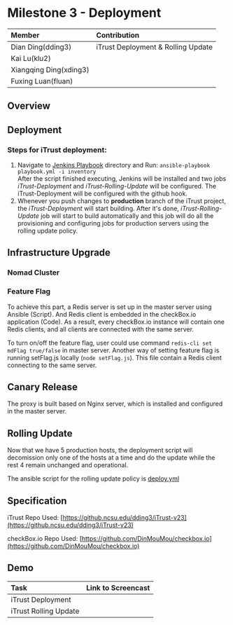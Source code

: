 # Milestone 3 - Deployment #

| Member                 | Contribution |
| :---                   | :---         |
| Dian Ding(dding3)      | iTrust Deployment & Rolling Update |
| Kai Lu(klu2)           |  |
| Xiangqing Ding(xding3) |  |
| Fuxing Luan(fluan)     |  |

## Overview ##

## Deployment ##

### Steps for iTrust deployment: 
1. Navigate to [Jenkins Playbook](Deployment/Jenkins) directory and Run: `ansible-playbook playbook.yml -i inventory`  
After the script finished executing, Jenkins will be installed and two jobs *iTrust-Deployment* and *iTrust-Rolling-Update* will be configured. The iTrust-Deployment will be configured with the github hook.
2. Whenever you push changes to **production** branch of the iTrust project, the *iTrust-Deployment* will start building. After it's done, *iTrust-Rolling-Update* job will start to build automatically and this job will do all the provisioning and configuring jobs for production servers using the rolling update policy.

## Infrastructure Upgrade ##

### Nomad Cluster ###

### Feature Flag ###
To achieve this part, a Redis server is set up in the master server using Ansible (Script). And Redis client is embedded in the checkBox.io application (Code). As a result, every checkBox.io instance will contain one Redis clients, and all clients are connected with the same server. 

To turn on/off the feature flag, user could use command `redis-cli set mdFlag true/false` in master server. Another way of setting feature flag is running setFlag.js locally (`node setFlag.js`). This file contain a Redis client connecting to the same server.


## Canary Release ##
The proxy is built based on Nginx server, which is installed and configured in the master server.

## Rolling Update ##
Now that we have 5 production hosts, the deployment script will decomission only one of the hosts at a time and do the update while the rest 4 remain unchanged and  operational.

The ansible script for the rolling update policy is [deploy.yml](Deployment/iTrustPostBuild/deploy.yml)

## Specification ##

iTrust Repo Used: [https://github.ncsu.edu/dding3/iTrust-v23](https://github.ncsu.edu/dding3/iTrust-v23)

checkBox.io Repo Used: [https://github.com/DinMouMou/checkbox.io](https://github.com/DinMouMou/checkbox.io)

## Demo ##

| Task                 | Link to Screencast |
| :---                   | :---         |
| iTrust Deployment      |  |
| iTrust Rolling Update           |  |

